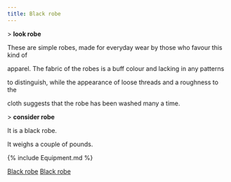 ```yaml
---
title: Black robe
---
```


\> **look robe**

These are simple robes, made for everyday wear by those who favour this
kind of

apparel. The fabric of the robes is a buff colour and lacking in any
patterns

to distinguish, while the appearance of loose threads and a roughness to
the

cloth suggests that the robe has been washed many a time.

\> **consider robe**

It is a black robe.

It weighs a couple of pounds.

{% include Equipment.md %}

[Black robe](Category:_Cloth_equipment "wikilink") [Black
robe](Category:_Body_items "wikilink")